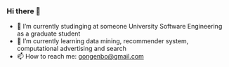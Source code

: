 ### Hi there 👋
- 🔭 I’m currently studinging at someone University Software Engineering as a graduate student
- 🌱 I’m currently learning data mining, recommender system, computational advertising and search
- 📫 How to reach me: gongenbo@gmail.com
<!--
**gongenbo/gongenbo** is a ✨ _special_ ✨ repository because its `README.md` (this file) appears on your GitHub profile.

Here are some ideas to get you started:

- 🔭 I’m currently studying at BeiHang University ...
- 🌱 I’m currently learning ...
- 👯 I’m looking to collaborate on ...
- 🤔 I’m looking for help with ...
- 💬 Ask me about ...
- 📫 How to reach me: ...
- 😄 Pronouns: ...
- ⚡ Fun fact: ...
-->
